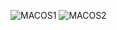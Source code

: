 ![MACOS1](https://github.com/ZitaoTech/Hackberry-Pi_Zero/blob/main/Something-you-can-try/Run%20mini%20VMAC/MACOS1.jpg)
![MACOS2](https://github.com/ZitaoTech/Hackberry-Pi_Zero/blob/main/Something-you-can-try/Run%20mini%20VMAC/MACOS2.jpg)
